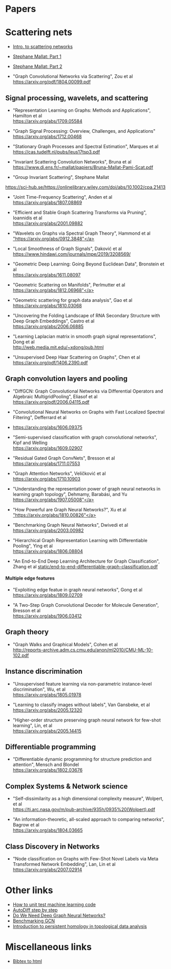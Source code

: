 # Papers

# Scattering nets
- <a href="https://towardsdatascience.com/a-convnet-that-works-on-like-20-samples-scatter-wavelets-b2e858f8a385">Intro. to scattering networks</a>

- <a href="https://www.youtube.com/watch?v=4eyUReyIPXg&feature=youtu.be&t=3060">Stephane Mallat: Part 1</a>
- <a href="https://www.youtube.com/watch?v=Gb8uaQn12Gk">Stephane Mallat: Part 2</a>

- "Graph Convolutional Networks via Scattering", Zou et al <br>
<a href="https://arxiv.org/pdf/1804.00099.pdf">https://arxiv.org/pdf/1804.00099.pdf</a>

## Signal processing, wavelets, and scattering
- "Representation Learning on Graphs: Methods and Applications", Hamilton et al <br>
<a href="https://arxiv.org/abs/1709.05584">https://arxiv.org/abs/1709.05584</a>

- "Graph Signal Processing: Overview, Challenges, and Applications"<br>
<a href="https://arxiv.org/abs/1712.00468">https://arxiv.org/abs/1712.00468</a>

- "Stationary Graph Processes and Spectral Estimation", Marques et al<br>
<a href="https://cas.tudelft.nl/pubs/leus17tsp3.pdf">https://cas.tudelft.nl/pubs/leus17tsp3.pdf</a>

- "Invariant Scattering Convolution Networks", Bruna et al <br>
<a href="https://www.di.ens.fr/~mallat/papiers/Bruna-Mallat-Pami-Scat.pdf">https://www.di.ens.fr/~mallat/papiers/Bruna-Mallat-Pami-Scat.pdf</a>

- "Group Invariant Scattering", Stephane Mallat <br>
<a href="https://sci-hub.se/https://onlinelibrary.wiley.com/doi/abs/10.1002/cpa.21413">
https://sci-hub.se/https://onlinelibrary.wiley.com/doi/abs/10.1002/cpa.21413
</a>

- "Joint Time-Frequency Scattering", Anden et al <br>
 <a href="https://arxiv.org/abs/1807.08869">https://arxiv.org/abs/1807.08869</a>
- "Efficient and Stable Graph Scattering Transforms via Pruning", Ioannidis et al <br>
<a href="https://arxiv.org/abs/2001.09882">https://arxiv.org/abs/2001.09882</a>

- "Wavelets on Graphs via Spectral Graph Theory", Hammond et al <br>
<a href="https://arxiv.org/abs/0912.3848">"https://arxiv.org/abs/0912.3848"</a>

- "Local Smoothness of Graph Signals", Daković et al <br>
<a href="https://www.hindawi.com/journals/mpe/2019/3208569/">https://www.hindawi.com/journals/mpe/2019/3208569/</a>

- "Geometric Deep Learning: Going Beyond Euclidean Data", Bronstein et al <br>
<a href="https://arxiv.org/abs/1611.08097">https://arxiv.org/abs/1611.08097</a>

- "Geometric Scattering on Manifolds", Perlmutter et al <br>
<a href="https://arxiv.org/abs/1812.06968">https://arxiv.org/abs/1812.06968"</a>

- "Geometric scattering for graph data analysis", Gao et al <br>
<a href="https://arxiv.org/abs/1810.03068">https://arxiv.org/abs/1810.03068</a>

- "Uncovering the Folding Landscape of RNA Secondary Structure with Deep Graph Embeddings", Castro et al <br>
<a href="https://arxiv.org/abs/2006.06885">https://arxiv.org/abs/2006.06885</a>

- "Learning Laplacian matrix in smooth graph signal representations", Dong et al <br>
<a href="http://web.media.mit.edu/~xdong/pub.html">http://web.media.mit.edu/~xdong/pub.html</a>

- "Unsupervised Deep Haar Scattering on Graphs", Chen et al <br>
<a href="https://arxiv.org/pdf/1406.2390.pdf">https://arxiv.org/pdf/1406.2390.pdf</a>

## Graph convolution layers and pooling
- "DiffGCN: Graph Convolutional Networks via Differential Operators and Algebraic MultigridPooling", Eliasof et al <br>
<a href="https://arxiv.org/pdf/2006.04115.pdf">https://arxiv.org/pdf/2006.04115.pdf</a>

- "Convolutional Neural Networks on Graphs with Fast Localized Spectral Filtering", Defferrard et al <br>
- <a href="https://arxiv.org/abs/1606.09375">https://arxiv.org/abs/1606.09375</a>

- "Semi-supervised classification with graph convolutional networks", Kipf and Welling <br>
<a href="https://arxiv.org/abs/1609.02907">https://arxiv.org/abs/1609.02907</a>

- "Residual Gated Graph ConvNets", Bresson et al <br>
<a href="https://arxiv.org/abs/1711.07553">https://arxiv.org/abs/1711.07553</a>

- "Graph Attention Networks", Veličković et al <br> 
<a href="https://arxiv.org/abs/1710.10903">https://arxiv.org/abs/1710.10903</a>

- "Understanding the representation power of graph neural networks in learning graph topology", Dehmamy, Barabási, and Yu <br>
<a href="https://arxiv.org/abs/1907.05008">https://arxiv.org/abs/1907.05008"</a>

- "How Powerful are Graph Neural Networks?", Xu et al <br>
<a href="https://arxiv.org/abs/1810.00826">"https://arxiv.org/abs/1810.00826"</a>

- "Benchmarking Graph Neural Networks", Dwivedi et al <br>
<a href="https://arxiv.org/abs/2003.00982">https://arxiv.org/abs/2003.00982</a>

- "Hierarchical Graph Representation Learning with Differentiable Pooling", Ying et al <br>
<a href="https://arxiv.org/abs/1806.08804">https://arxiv.org/abs/1806.08804</a>

- "An End-to-End Deep Learning Architecture for Graph Classification", Zhang et al
<a href="static/end-to-end-differentiable-graph-classification.pdf">static/end-to-end-differentiable-graph-classification.pdf</a>

#### Multiple edge features
- "Exploiting edge featue in graph neural networks", Gong et al <br>
<a href="https://arxiv.org/abs/1809.02709">https://arxiv.org/abs/1809.02709</a>

- "A Two-Step Graph Convolutional Decoder for Molecule Generation", Bresson et al <br>
<a href="https://arxiv.org/abs/1906.03412">https://arxiv.org/abs/1906.03412</a>

## Graph theory
- "Graph Walks and Graphical Models", Cohen et al <br>
<a href="http://reports-archive.adm.cs.cmu.edu/anon/ml2010/CMU-ML-10-102.pdf">http://reports-archive.adm.cs.cmu.edu/anon/ml2010/CMU-ML-10-102.pdf</a>

## Instance discrimination
- "Unsupervised feature learning via non-parametric instance-level discrimination", Wu, et al <br>
<a href="https://arxiv.org/abs/1805.01978">https://arxiv.org/abs/1805.01978</a>

- "Learning to classify images without labels", Van Gansbeke, et al <br>
<a href="https://arxiv.org/abs/2005.12320">https://arxiv.org/abs/2005.12320</a>

- "Higher-order structure preserving graph neural network for few-shot learning", Lin, et al <br>
<a href="https://arxiv.org/abs/2005.14415">https://arxiv.org/abs/2005.14415</a>

## Differentiable programming 
- "Differentiable dynamic programming for structure prediction and attention", Mensch and Blondel <br>
<a href="https://arxiv.org/abs/1802.03676">https://arxiv.org/abs/1802.03676</a>

## Complex Systems \& Network science
- "Self-dissimilarity as a high dimensional complexity measure", Wolpert, et al <br>
<a href="https://ti.arc.nasa.gov/m/pub-archive/935h/0935%20(Wolpert).pdf">https://ti.arc.nasa.gov/m/pub-archive/935h/0935%20(Wolpert).pdf</a>

- "An information-theoretic, all-scaled approach to comparing networks", Bagrow et al <br>
<a href="https://arxiv.org/abs/1804.03665">https://arxiv.org/abs/1804.03665</a>


## Class Discovery in Networks
- "Node classification on Graphs with Few-Shot Novel Labels via Meta Transformed Network Embedding", Lan, Lin et al <br>
<a href="https://arxiv.org/abs/2007.02914">https://arxiv.org/abs/2007.02914</a>

# Other links
- <a href="https://medium.com/@keeper6928/how-to-unit-test-machine-learning-code-57cf6fd81765">How to unit test machine learning code</a> 
- <a href="https://medium.com/@marksaroufim/automatic-differentiation-step-by-step-24240f97a6e6">AutoDiff step by step</a>
- <a href="https://towardsdatascience.com/do-we-need-deep-graph-neural-networks-be62d3ec5c59">Do We Need Deep Graph Neural Networks?</a>
- <a href="https://towardsdatascience.com/benchmarking-graph-neural-networks-d644e0bf54d5">Benchmarking GCN</a>
- <a href="https://towardsdatascience.com/persistent-homology-with-examples-1974d4b9c3d0">Introduction to persistent homology in topological data analysis</a>


# Miscellaneous links
- <a href="https://bibtex.online/">Bibtex to html</a>
